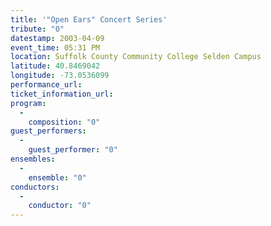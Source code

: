 ```yaml
---
title: '"Open Ears" Concert Series'
tribute: "0"
datestamp: 2003-04-09
event_time: 05:31 PM
location: Suffolk County Community College Selden Campus
latitude: 40.8469042
longitude: -73.0536099
performance_url: 
ticket_information_url: 
program: 
  -
    composition: "0"
guest_performers: 
  -
    guest_performer: "0"
ensembles: 
  -
    ensemble: "0"
conductors: 
  -
    conductor: "0"
---
```

